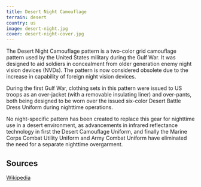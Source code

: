 ```yaml
---
title: Desert Night Camouflage
terrain: desert
country: us
image: desert-night.jpg
cover: desert-night-cover.jpg
---
```

The Desert Night Camouflage pattern is a two-color grid camouflage pattern used by the United States military during the Gulf War. It was designed to aid soldiers in concealment from older generation enemy night vision devices (NVDs). The pattern is now considered obsolete due to the increase in capability of foreign night vision devices.

During the first Gulf War, clothing sets in this pattern were issued to US troops as an over-jacket (with a removable insulating liner) and over-pants, both being designed to be worn over the issued six-color Desert Battle Dress Uniform during nighttime operations.

No night-specific pattern has been created to replace this gear for nighttime use in a desert environment, as advancements in infrared reflectance technology in first the Desert Camouflage Uniform, and finally the Marine Corps Combat Utility Uniform and Army Combat Uniform have eliminated the need for a separate nighttime overgarment.

Sources
------
[Wikipedia](https://en.wikipedia.org/wiki/Desert_Night_Camouflage)
